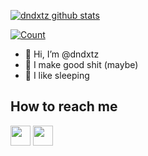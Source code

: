 [![dndxtz github stats](https://github-readme-stats.vercel.app/api?username=dndxtz&show_icons=true&theme=dracula)](https://github.com/dndxtz)

[![Count](https://komarev.com/ghpvc/?username=dndxtz&style=flat-square&color=red)](https://github.com/dndxtz)

- 👊  Hi, I’m @dndxtz
- 📱   I make good shit (maybe)
- 🛌  I like sleeping

## How to reach me
[<img src="https://www.vectorlogo.zone/logos/twitter/twitter-tile.svg" width="32">](https://twitter.com/dndxtzy)
[<img src="https://www.vectorlogo.zone/logos/telegram/telegram-tile.svg" width="32">](http://t.me/dndxtz)
